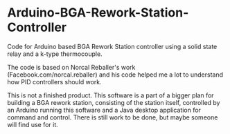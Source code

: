 # Arduino-BGA-Rework-Station-Controller
Code for Arduino based BGA Rework Station controller using a solid state relay and a k-type thermocouple.

The code is based on Norcal Reballer's work (Facebook.com/norcal.reballer) and his code helped me a lot to understand how PID controllers should work.

This is not a finished product. This software is a part of a bigger plan for building a BGA rework station, consisting of the station itself, controlled by an Arduino running this software and a Java desktop application for command and control. There is still work to be done, but maybe someone will find use for it.
